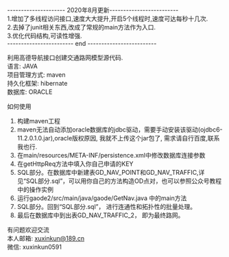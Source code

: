 --------------------- 2020年8月更新-------------------------  
1.增加了多线程访问接口,速度大大提升,开启5个线程时,速度可达每秒十几次.  
2.去掉了junit相关东西,改成了常规的main方法作为入口.  
3.优化代码结构,可读性增强.  
------------------------ end -------------------------  
  
    
利用高德导航接口创建交通路网模型源代码.  
语言: JAVA  
项目管理方式: maven  
持久化框架: hibernate  
数据库: ORACLE  
  
如何使用  
1. 构建maven工程  
2. maven无法自动添加oracle数据库的jdbc驱动，需要手动安装该驱动(ojdbc6-11.2.0.1.0.jar),oracle版权原因, 我就不上传这个jar包了, 需求请自行百度,联系我也行.  
3. 在main/resources/META-INF/persistence.xml中修改数据库连接参数  
4. 在getHttpReq方法中填入你自己申请的KEY  
5. SQL部分。在数据库中新建表GD_NAV_POINT和GD_NAV_TRAFFIC,详见“SQL部分.sql”，可以用你自己的方法构造OD点对，也可以参照公众号教程中的操作实例  
6. 运行gaode2/src/main/java/gaode/GetNav.java 中的main方法
7. SQL部分。回到“SQL部分.sql”， 进行连通性和拓扑性的批量处理。  
8. 最后在数据库中到出表GD_NAV_TRAFFIC_2， 即为最终路网。  
  
  
有问题欢迎交流   
本人邮箱: xuxinkun@189.cn  
微信: xuxinkun0591  
